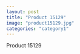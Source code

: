 ```yaml
---
layout: post
title: "Product 15129"
image: "product15129.jpg"
categories: "category1"
---
```

Product 15129
